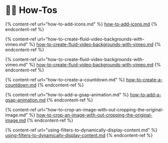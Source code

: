 # 🧑‍🏫 How-Tos

{% content-ref url="how-to-add-icons.md" %}
[how-to-add-icons.md](how-to-add-icons.md)
{% endcontent-ref %}

{% content-ref url="how-to-create-fluid-video-backgrounds-with-vimeo.md" %}
[how-to-create-fluid-video-backgrounds-with-vimeo.md](how-to-create-fluid-video-backgrounds-with-vimeo.md)
{% endcontent-ref %}

{% content-ref url="how-to-create-fluid-video-backgrounds-with-vimeo.md" %}
[how-to-create-fluid-video-backgrounds-with-vimeo.md](how-to-create-fluid-video-backgrounds-with-vimeo.md)
{% endcontent-ref %}

{% content-ref url="how-to-create-a-countdown.md" %}
[how-to-create-a-countdown.md](how-to-create-a-countdown.md)
{% endcontent-ref %}

{% content-ref url="how-to-add-a-gsap-animation.md" %}
[how-to-add-a-gsap-animation.md](how-to-add-a-gsap-animation.md)
{% endcontent-ref %}

{% content-ref url="how-to-crop-an-image-with-out-cropping-the-original-image.md" %}
[how-to-crop-an-image-with-out-cropping-the-original-image.md](how-to-crop-an-image-with-out-cropping-the-original-image.md)
{% endcontent-ref %}

{% content-ref url="using-filters-to-dynamically-display-content.md" %}
[using-filters-to-dynamically-display-content.md](using-filters-to-dynamically-display-content.md)
{% endcontent-ref %}
